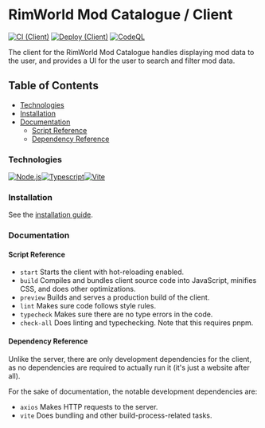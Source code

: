 # RimWorld Mod Catalogue / Client <!-- omit in toc -->

[![CI (Client)](https://github.com/NachoToast/RimWorldModCatalogue/actions/workflows/node.js.ci.client.yml/badge.svg)](https://github.com/NachoToast/RimWorldModCatalogue/actions/workflows/node.js.ci.client.yml)
[![Deploy (Client)](https://github.com/NachoToast/RimWorldModCatalogue/actions/workflows/deploy.client.yml/badge.svg)](https://github.com/NachoToast/RimWorldModCatalogue/actions/workflows/deploy.client.yml)
[![CodeQL](https://github.com/NachoToast/RimWorldModCatalogue/actions/workflows/codeql-analysis.yml/badge.svg)](https://github.com/NachoToast/RimWorldModCatalogue/actions/workflows/codeql-analysis.yml)

The client for the RimWorld Mod Catalogue handles displaying mod data to the user, and provides a UI for the user to search and filter mod data.

## Table of Contents <!-- omit in toc -->

- [Technologies](#technologies)
- [Installation](#installation)
- [Documentation](#documentation)
  - [Script Reference](#script-reference)
  - [Dependency Reference](#dependency-reference)

### Technologies

<div style="display: flex">

  <a href="https://nodejs.org/">
  <img alt="Node.js" src="https://img.shields.io/badge/Node.js-43853D?style=for-the-badge&logo=node.js&logoColor=white" />
  </a>

  <a href="https://www.typescriptlang.org/">
  <img alt="Typescript" src="https://img.shields.io/badge/TypeScript-007ACC?style=for-the-badge&logo=typescript&logoColor=white" />
  </a>
  <a href="https://vitejs.dev/">
  <img alt="Vite" src="https://img.shields.io/badge/Vite-646CFF?logo=vite&logoColor=fff&style=for-the-badge" />
  </a>

</div>

### Installation

See the [installation guide](./docs/InstallationGuide.md).

### Documentation

#### Script Reference

- `start` Starts the client with hot-reloading enabled.
- `build` Compiles and bundles client source code into JavaScript, minifies CSS, and does other optimizations.
- `preview` Builds and serves a production build of the client.
- `lint` Makes sure code follows style rules.
- `typecheck` Makes sure there are no type errors in the code.
- `check-all` Does linting and typechecking. Note that this requires pnpm.

#### Dependency Reference

Unlike the server, there are only development dependencies for the client, as no dependencies are required to actually run it (it's just a website after all).

For the sake of documentation, the notable development dependencies are:

- `axios` Makes HTTP requests to the server.
- `vite` Does bundling and other build-process-related tasks.


